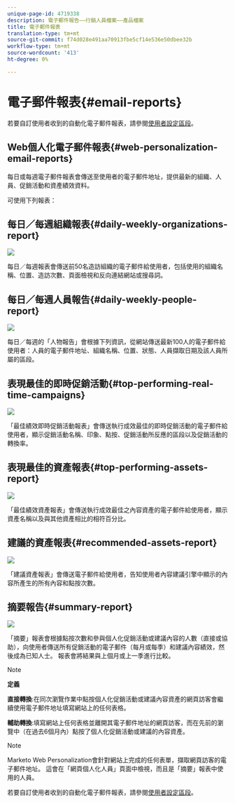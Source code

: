 ```yaml
---
unique-page-id: 4719338
description: 電子郵件報告——行銷人員檔案——產品檔案
title: 電子郵件報表
translation-type: tm+mt
source-git-commit: f74d028e491aa70913fbe5cf14e536e50dbee32b
workflow-type: tm+mt
source-wordcount: '413'
ht-degree: 0%

---
```



# 電子郵件報表{#email-reports}

若要自訂使用者收到的自動化電子郵件報表，請參閱[使用者設定區段](/help/marketo/product-docs/web-personalization/getting-started/user-settings.md)。

## Web個人化電子郵件報表{#web-personalization-email-reports}

每日或每週電子郵件報表會傳送至使用者的電子郵件地址，提供最新的組織、人員、促銷活動和資產績效資料。

可使用下列報表：

## 每日／每週組織報表{#daily-weekly-organizations-report}

![](assets/image2014-12-6-13-3a32-3a8.png)

每日／每週報表會傳送前50名造訪組織的電子郵件給使用者，包括使用的組織名稱、位置、造訪次數、頁面檢視和反向連結網站或搜尋詞。

## 每日／每週人員報告{#daily-weekly-people-report}

![](assets/two.png)

每日／每週的「人物報告」會根據下列資訊，從網站傳送最新100人的電子郵件給使用者：人員的電子郵件地址、組織名稱、位置、狀態、人員擷取日期及該人員所屬的區段。

## 表現最佳的即時促銷活動{#top-performing-real-time-campaigns}

![](assets/image2014-12-6-13-3a32-3a31.png)

「最佳績效即時促銷活動報表」會傳送執行成效最佳的即時促銷活動的電子郵件給使用者，顯示促銷活動名稱、印象、點按、促銷活動所反應的區段以及促銷活動的轉換率。

## 表現最佳的資產報表{#top-performing-assets-report}

![](assets/image2014-12-6-13-3a29-3a5.png)

「最佳績效資產報表」會傳送執行成效最佳之內容資產的電子郵件給使用者，顯示資產名稱以及與其他資產相比的相符百分比。

## 建議的資產報表{#recommended-assets-report}

![](assets/image2014-12-6-13-3a28-3a43.png)

「建議資產報表」會傳送電子郵件給使用者，告知使用者內容建議引擎中顯示的內容所產生的所有內容和點按次數。

## 摘要報告{#summary-report}

![](assets/six.png)

「摘要」報表會根據點按次數和參與個人化促銷活動或建議內容的人數（直接或協助），向使用者傳送所有促銷活動的電子郵件（每月或每季）和建議內容績效，然後成為已知人士。 報表會將結果與上個月或上一季進行比較。

>[!NOTE]
>
>**定義**
>
>**直接轉換**:在同次瀏覽作業中點按個人化促銷活動或建議內容資產的網頁訪客會繼續使用電子郵件地址填寫網站上的任何表格。
>
>**輔助轉換**:填寫網站上任何表格並離開其電子郵件地址的網頁訪客，而在先前的瀏覽中（在過去6個月內）點按了個人化促銷活動或建議的內容資產。

>[!NOTE]
>
>Marketo Web Personalization會針對網站上完成的任何表單，擷取網頁訪客的電子郵件地址。 這會在「網頁個人化人員」頁面中檢視，而且是「摘要」報表中使用的人員。

若要自訂使用者收到的自動化電子郵件報表，請參閱[使用者設定區段](/help/marketo/product-docs/web-personalization/getting-started/user-settings.md)。
